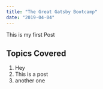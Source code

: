 ```yaml
---
title: "The Great Gatsby Bootcamp"
date: "2019-04-04"
---
```


This is my first Post

## Topics Covered

1. Hey
2. This is a post
3. another one
